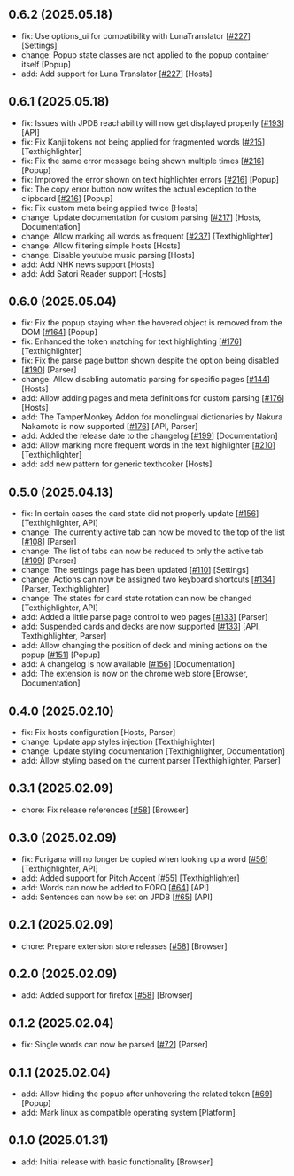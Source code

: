 ## 0.6.2 (2025.05.18)
- fix: Use options_ui for compatibility with LunaTranslator [[#227](227)] [Settings]
- change: Popup state classes are not applied to the popup container itself [Popup]
- add: Add support for Luna Translator [[#227](227)] [Hosts]


## 0.6.1 (2025.05.18)
- fix: Issues with JPDB reachability will now get displayed properly [[#193](193)] [API]
- fix: Fix Kanji tokens not being applied for fragmented words [[#215](215)] [Texthighlighter]
- fix: Fix the same error message being shown multiple times [[#216](216)] [Popup]
- fix: Improved the error shown on text highlighter errors [[#216](216)] [Popup]
- fix: The copy error button now writes the actual exception to the clipboard [[#216](216)] [Popup]
- fix: Fix custom meta being applied twice [Hosts]
- change: Update documentation for custom parsing [[#217](217)] [Hosts, Documentation]
- change: Allow marking all words as frequent [[#237](237)] [Texthighlighter]
- change: Allow filtering simple hosts [Hosts]
- change: Disable youtube music parsing [Hosts]
- add: Add NHK news support [Hosts]
- add: Add Satori Reader support [Hosts]


## 0.6.0 (2025.05.04)
- fix: Fix the popup staying when the hovered object is removed from the DOM [[#164](164)] [Popup]
- fix: Enhanced the token matching for text highlighting [[#176](176)] [Texthighlighter]
- fix: Fix the parse page button shown despite the option being disabled [[#190](190)] [Parser]
- change: Allow disabling automatic parsing for specific pages [[#144](144)] [Hosts]
- add: Allow adding pages and meta definitions for custom parsing [[#176](176)] [Hosts]
- add: The TamperMonkey Addon for monolingual dictionaries by Nakura Nakamoto is now supported [[#176](176)] [API, Parser]
- add: Added the release date to the changelog [[#199](199)] [Documentation]
- add: Allow marking more frequent words in the text highlighter [[#210](210)] [Texthighlighter]
- add: add new pattern for generic texthooker [Hosts]


## 0.5.0 (2025.04.13)
- fix: In certain cases the card state did not properly update [[#156](156)] [Texthighlighter, API]
- change: The currently active tab can now be moved to the top of the list [[#108](108)] [Parser]
- change: The list of tabs can now be reduced to only the active tab [[#109](109)] [Parser]
- change: The settings page has been updated [[#110](110)] [Settings]
- change: Actions can now be assigned two keyboard shortcuts [[#134](134)] [Parser, Texthighlighter]
- change: The states for card state rotation can now be changed [Texthighlighter, API]
- add: Added a little parse page control to web pages [[#133](133)] [Parser]
- add: Suspended cards and decks are now supported [[#133](133)] [API, Texthighlighter, Parser]
- add: Allow changing the position of deck and mining actions on the popup [[#151](151)] [Popup]
- add: A changelog is now available [[#156](156)] [Documentation]
- add: The extension is now on the chrome web store [Browser, Documentation]


## 0.4.0 (2025.02.10)
- fix: Fix hosts configuration [Hosts, Parser]
- change: Update app styles injection [Texthighlighter]
- change: Update styling documentation [Texthighlighter, Documentation]
- add: Allow styling based on the current parser [Texthighlighter, Parser]


## 0.3.1 (2025.02.09)
- chore: Fix release references [[#58](58)] [Browser]


## 0.3.0 (2025.02.09)
- fix: Furigana will no longer be copied when looking up a word [[#56](56)] [Texthighlighter, API]
- add: Added support for Pitch Accent [[#55](55)] [Texthighlighter]
- add: Words can now be added to FORQ [[#64](64)] [API]
- add: Sentences can now be set on JPDB [[#65](65)] [API]


## 0.2.1 (2025.02.09)
- chore: Prepare extension store releases [[#58](58)] [Browser]


## 0.2.0 (2025.02.09)
- add: Added support for firefox [[#58](58)] [Browser]


## 0.1.2 (2025.02.04)
- fix: Single words can now be parsed [[#72](72)] [Parser]


## 0.1.1 (2025.02.04)
- add: Allow hiding the popup after unhovering the related token [[#69](69)] [Popup]
- add: Mark linux as compatible operating system [Platform]


## 0.1.0 (2025.01.31)
- add: Initial release with basic functionality [Browser]

